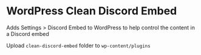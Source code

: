 # WordPress Clean Discord Embed

Adds Settings > Discord Embed to WordPress to help control the content in a Discord embed

Upload `clean-discord-embed` folder to `wp-content/plugins`

